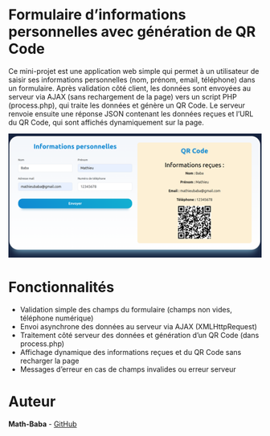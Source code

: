 # Formulaire d’informations personnelles avec génération de QR Code
Ce mini-projet est une application web simple qui permet à un utilisateur de saisir ses informations personnelles (nom, prénom, email, téléphone) dans un formulaire. Après validation côté client, les données sont envoyées au serveur via AJAX (sans rechargement de la page) vers un script PHP (process.php), qui traite les données et génère un QR Code. Le serveur renvoie ensuite une réponse JSON contenant les données reçues et l’URL du QR Code, qui sont affichés dynamiquement sur la page.
<p align="center">
  <img src="image/image.png" />
</p>

# Fonctionnalités 
* Validation simple des champs du formulaire (champs non vides, téléphone numérique)
* Envoi asynchrone des données au serveur via AJAX (XMLHttpRequest)
* Traitement côté serveur des données et génération d’un QR Code (dans process.php)
* Affichage dynamique des informations reçues et du QR Code sans recharger la page
* Messages d’erreur en cas de champs invalides ou erreur serveur

# Auteur
**Math-Baba** - [GitHub](https://github.com/Math-Baba)
